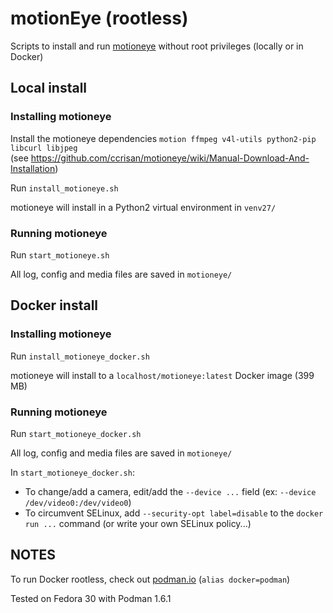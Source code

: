 # motionEye (rootless)

Scripts to install and run [motioneye](https://github.com/ccrisan/motioneye) without root privileges (locally or in Docker)

## Local install

### Installing motioneye

Install the motioneye dependencies `motion ffmpeg v4l-utils python2-pip libcurl libjpeg`  
(see https://github.com/ccrisan/motioneye/wiki/Manual-Download-And-Installation)

Run `install_motioneye.sh`

motioneye will install in a Python2 virtual environment in `venv27/`

### Running motioneye

Run `start_motioneye.sh`

All log, config and media files are saved in `motioneye/`

## Docker install

### Installing motioneye

Run `install_motioneye_docker.sh`

motioneye will install to a `localhost/motioneye:latest` Docker image (399 MB)

### Running motioneye

Run `start_motioneye_docker.sh`

All log, config and media files are saved in `motioneye/`

In `start_motioneye_docker.sh`:
* To change/add a camera, edit/add the `--device ...` field  (ex: `--device /dev/video0:/dev/video0`)
* To circumvent SELinux, add `--security-opt label=disable` to the `docker run ...` command (or write your own SELinux policy...)

## NOTES

To run Docker rootless, check out [podman.io](https://podman.io/) (`alias docker=podman`)

Tested on Fedora 30 with Podman 1.6.1
